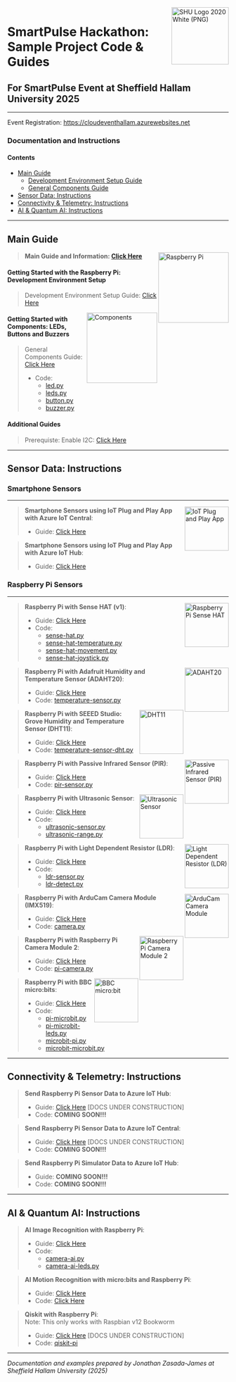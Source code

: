 <img width="130" align="right" alt="SHU Logo 2020 White (PNG)" src="https://github.com/user-attachments/assets/cd92fa07-8bc7-4f2f-bf84-a638a6b43400" />

# SmartPulse Hackathon: Sample Project Code & Guides #
## For SmartPulse Event at Sheffield Hallam University 2025 ##

------------------------------------------------------------------------

Event Registration: https://cloudeventhallam.azurewebsites.net

### Documentation and Instructions

#### Contents ####
- [Main Guide](#main-guide)
	- [Development Environment Setup Guide](#ide)
	- [General Components Guide](#components)
- [Sensor Data: Instructions](#sensors)
- [Connectivity & Telemetry: Instructions](#connectivity)
- [AI & Quantum AI: Instructions](#ai)

<hr>

<a name="main-guide"></a>
## Main Guide ## 

<img alt="Raspberry Pi" src="https://github.com/user-attachments/assets/d00dedce-6144-4f70-97ba-37ff5d37f02c" width="160"  align="right" title="Raspberry Pi">

> **Main Guide and Information: [Click Here](https://docs.google.com/document/d/1h2tSAFmBCm0hM_lOdg1HRMtnkMllKK4zkzNJHammD90/edit?usp=sharing)**

#### Getting Started with the Raspberry Pi: Development Environment Setup #### 
<a name="ide"></a>
> Development Environment Setup Guide: [Click Here](https://docs.google.com/document/d/1jmaNj-k2K4R65ugP0UThR2z19vqf1rHVt7KjEG5m96I/edit?usp=sharing)

<img alt="Components" src="https://github.com/user-attachments/assets/f163dacd-8877-4642-9828-9d23181afba6" width="160"  align="right" title="Components">

#### Getting Started with Components: LEDs, Buttons and Buzzers #### 
<a name="components"></a>	
> General Components Guide: [Click Here](https://docs.google.com/document/d/1bQy9SwE5os6BgZdQBHF2C5bPazwguYxDTPrudjNQedw/edit?usp=sharing)
> - Code:
>   - [led.py](https://github.com/jzasjam/SmartPulse/blob/main/led.py)
>   - [leds.py](https://github.com/jzasjam/SmartPulse/blob/main/leds.py)
>   - [button.py](https://github.com/jzasjam/SmartPulse/blob/main/button.py)
>   - [buzzer.py](https://github.com/jzasjam/SmartPulse/blob/main/buzzer.py)
	
						
#### Additional Guides ####						
> Prerequiste: Enable I2C: [Click Here](https://docs.google.com/document/d/1JRxyUlNvq2x4ubRcfUsW9In6IapMQ2u75k20n_KrV7U/edit?usp=sharing)

<hr>

<a name="sensors"></a>						
## Sensor Data: Instructions ##		

### Smartphone Sensors ###
<hr />
<img alt="IoT Plug and Play App" src="https://github.com/user-attachments/assets/4ba6e5b3-0218-486d-b800-0d326f00fd3f" width="100" height="100" align="right" title="IoT Plug and Play App">	

> **Smartphone Sensors using IoT Plug and Play App with Azure IoT Central**:				
> - Guide: [Click Here](https://docs.google.com/document/d/1VvCn1_FQEbctKMBPlPAQlDBcCUF5senFn6JRook7AXY/edit?usp=sharing)

> **Smartphone Sensors using IoT Plug and Play App with Azure IoT Hub**:				
> - Guide: [Click Here](https://docs.google.com/document/d/1mOtLjyq3uH9ogB4_wfchXunXJzlT-LO3Lds4zGW32-s/edit?usp=sharing)

### Raspberry Pi Sensors ###
<hr />
<img alt="Raspberry Pi Sense HAT" src="https://github.com/user-attachments/assets/901aa1bf-4020-4f2a-827b-8dfe29b84fbf"  height="100" align="right" title="Raspberry Pi Sense HAT">

> **Raspberry Pi with Sense HAT (v1)**:				
> - Guide: [Click Here](https://docs.google.com/document/d/13ptuQTUtOxBacALn7Yy3yemlTiUr5nOWhpdBOQgNvVU/edit?usp=sharing)
> - Code:
>   - [sense-hat.py](https://github.com/jzasjam/SmartPulse/blob/main/sense-hat.py)
>   - [sense-hat-temperature.py](https://github.com/jzasjam/SmartPulse/blob/main/sense-hat-temperature.py)
>   - [sense-hat-movement.py](https://github.com/jzasjam/SmartPulse/blob/main/sense-hat-movement.py)
>   - [sense-hat-joystick.py](https://github.com/jzasjam/SmartPulse/blob/main/sense-hat-joystick.py)

<img alt="ADAHT20" src="https://github.com/user-attachments/assets/ab0d915f-3a7f-4725-a150-9a68cb0ebbbf" width="100" height="100" align="right" title="Adafruit Humidity and Temperature Sensor">

> **Raspberry Pi with Adafruit Humidity and Temperature Sensor (ADAHT20)**:
> - Guide: [Click Here](https://docs.google.com/document/d/1q9Mn6okB59EjFA-D6o8bpfACr_5ZRMQfcBKuUNrUeCo/edit?usp=sharing)
> - Code: [temperature-sensor.py](https://github.com/jzasjam/SmartPulse/blob/main/temperature-sensor.py)

<img alt="DHT11" src="https://github.com/user-attachments/assets/71300b8c-3b38-4367-bf6c-1758a5d258f1" width="100" height="100" align="right" title="SEEED Studio: Grove Humidity and Temperature Sensor">

> **Raspberry Pi with SEEED Studio: Grove Humidity and Temperature Sensor (DHT11)**:
> - Guide: [Click Here](https://docs.google.com/document/d/1KP89QAXnRT4FUmtGB9H-a_4nPYdvFMehES3DNc0jgts/edit?usp=sharing)
> - Code: [temperature-sensor-dht.py](https://github.com/jzasjam/SmartPulse/blob/main/temperature-sensor-dht.py)

<img alt="Passive Infrared Sensor (PIR)" src="https://github.com/user-attachments/assets/41dab954-82e5-413a-b6db-6f6d05ce12ea" width="100" height="100" align="right" title="Passive Infrared Sensor (PIR)">

> **Raspberry Pi with Passive Infrared Sensor (PIR)**:				
> - Guide: [Click Here](https://docs.google.com/document/d/12ccI9a_OaWbOzyINU06lQ8e-NfbL6guI5kzrAqWuGmY/edit?usp=sharing)
> - Code: [pir-sensor.py](https://github.com/jzasjam/SmartPulse/blob/main/pir-sensor.py)		

<img alt="Ultrasonic Sensor" src="https://github.com/user-attachments/assets/d50f8246-ac79-4360-b7f8-842d411eb55e" width="100" height="100" align="right" title="Ultrasonic Sensor">

> **Raspberry Pi with Ultrasonic Sensor**:				
> - Guide: [Click Here](https://docs.google.com/document/d/1LFmeR4MW0x95G2gXib5MCCFvxkdLgvzbtz5cIqTLBBU/edit?usp=sharing)
> - Code:		
>   - [ultrasonic-sensor.py](https://github.com/jzasjam/SmartPulse/blob/main/ultrasonic-sensor.py)
>   - [ultrasonic-range.py](https://github.com/jzasjam/SmartPulse/blob/main/ultrasonic-range.py)

<img alt="Light Dependent Resistor (LDR)" src="https://github.com/user-attachments/assets/13880517-6d10-4de9-8f53-69d2a401b8a5" width="100" height="100" align="right" title="Light Dependent Resistor (LDR)">

> **Raspberry Pi with Light Dependent Resistor (LDR)**:
> - Guide: [Click Here](https://docs.google.com/document/d/1BZ9h3itdNL1fafVchF0Yqr2M9nRScyOUUsq_iEsDIg8/edit?usp=sharing)
> - Code:
>   - [ldr-sensor.py](https://github.com/jzasjam/SmartPulse/blob/main/ldr-sensor.py)	
>   - [ldr-detect.py](https://github.com/jzasjam/SmartPulse/blob/main/ldr-detect.py)	

<img alt="ArduCam Camera Module" src="https://github.com/user-attachments/assets/6f1cb431-70cb-46f0-96c8-d6e2ce1f9ac5" width="100" height="100" align="right" title="ArduCam Camera Module">

> **Raspberry Pi with ArduCam Camera Module (IMX519)**:
> - Guide: [Click Here](https://docs.google.com/document/d/19jREjWQucDR-Hfd1bmhLBKL5-f6aVjP2qORzBUASdYg/edit?usp=sharing)
> - Code: [camera.py](https://github.com/jzasjam/SmartPulse/blob/main/camera.py)		

<img alt="Raspberry Pi Camera Module 2" src="https://github.com/user-attachments/assets/9e6a2c97-3ac7-4b58-8b49-28ade104e3a6" width="100" height="100" align="right" title="Raspberry Pi Camera Module 2">

> **Raspberry Pi with Raspberry Pi Camera Module 2**: 		 				
> - Guide: [Click Here](https://docs.google.com/document/d/1Lh6dk54YybdQqOixGRdndgKgeBCrPigRjAdf0qV1sVA/edit?usp=sharing)
> - Code: [pi-camera.py](https://github.com/jzasjam/SmartPulse/blob/main/pi-camera.py)

<img name="microbit" alt="BBC micro:bit" src="https://github.com/user-attachments/assets/55c8aec2-16e5-47d3-abc2-64e100d81a0c" width="100" height="100" align="right" title="BBC micro:bit">	

> **Raspberry Pi with BBC micro:bits**:
> - Guide: [Click Here](https://docs.google.com/document/d/1DOTJJ8Ztku1zXKStiMSjb6GC3Nsa7z47r-OVNEnim-Y/edit?usp=sharing)
> - Code:
>   - [pi-microbit.py](https://github.com/jzasjam/SmartPulse/blob/main/pi-microbit.py)
>   - [pi-microbit-leds.py](https://github.com/jzasjam/SmartPulse/blob/main/pi-microbit-leds.py)
>   - [microbit-pi.py](https://github.com/jzasjam/SmartPulse/blob/main/microbit-pi.py)
>   - [microbit-microbit.py](https://github.com/jzasjam/SmartPulse/blob/main/microbit-microbit.py)

<hr>
				

<a name="connectivity"></a>
## Connectivity & Telemetry: Instructions ##		

> **Send Raspberry Pi Sensor Data to Azure IoT Hub**:				
> - Guide: [Click Here](https://docs.google.com/document/d/1-7GcfvMf7TattVU4k1VQWgt8_OgCBw0K0rvVugQgUp4/edit?usp=sharing) [DOCS UNDER CONSTRUCTION]
> - Code: **COMING SOON!!!**

> **Send Raspberry Pi Sensor Data to Azure IoT Central**:	
> - Guide: [Click Here](https://docs.google.com/document/d/1SXGpHs6pJBztK406Afxh9otCrv8vcIZBztuNE_M1XKY/edit?usp=sharing) [DOCS UNDER CONSTRUCTION]
> - Code: **COMING SOON!!!**		

> **Send Raspberry Pi Simulator Data to Azure IoT Hub**:
> - Guide: **COMING SOON!!!**
> - Code: **COMING SOON!!!**	

<hr>		
		
<a name="ai"></a>				
## AI & Quantum AI: Instructions ##		

> **AI Image Recognition with Raspberry Pi**:					
> - Guide: [Click Here](https://docs.google.com/document/d/18lxfKNw0muigpo9Zrlt7ftIjcAVM_QId8fccoZ-JewQ/edit?usp=sharing)
> - Code:
>   - [camera-ai.py](https://github.com/jzasjam/SmartPulse/blob/main/camera-ai.py)
>   - [camera-ai-leds.py](https://github.com/jzasjam/SmartPulse/blob/main/camera-ai-leds.py)


> **AI Motion Recognition with micro:bits and Raspberry Pi**:
> - Guide: [Click Here](https://docs.google.com/document/d/1DOTJJ8Ztku1zXKStiMSjb6GC3Nsa7z47r-OVNEnim-Y/edit?usp=sharing)
> - Code: [Click Here](#microbit)	

> **Qiskit with Raspberry Pi**:					
> Note: This only works with Raspbian v12 Bookworm			
> - Guide: [Click Here](https://docs.google.com/document/d/1qPg0w-bKS8jj-LoZmW2UQyQBSruR_vP8OgudmfjIrR4/edit?usp=sharing) [DOCS UNDER CONSTRUCTION]
> - Code: [qiskit-pi](https://github.com/jzasjam/SmartPulse/tree/main/qiskit-pi)


------------------------------------------------------------------------------------------

*Documentation and examples prepared by Jonathan Zasada-James at Sheffield Hallam University (2025)*
